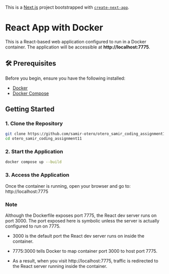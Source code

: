 This is a [Next.js](https://nextjs.org) project bootstrapped with [`create-next-app`](https://github.com/vercel/next.js/tree/canary/packages/create-next-app).

# React App with Docker

This is a React-based web application configured to run in a Docker container. The application will be accessible at **http://localhost:7775**.

## 🛠 Prerequisites

Before you begin, ensure you have the following installed:

- [Docker](https://www.docker.com/products/docker-desktop)
- [Docker Compose](https://docs.docker.com/compose/install/)

## Getting Started

### 1. Clone the Repository
```bash
git clone https://github.com/samir-otero/otero_samir_coding_assignment11.git
cd otero_samir_coding_assignment11
```

### 2. Start the Application
```bash
docker compose up --build
```
### 3. Access the Application
Once the container is running, open your browser and go to:
http://localhost:7775

### Note
Although the Dockerfile exposes port 7775, the React dev server runs on port 3000. The port exposed here is symbolic unless the server is actually configured to run on 7775.

- 3000 is the default port the React dev server runs on inside the container.

- 7775:3000 tells Docker to map container port 3000 to host port 7775.

- As a result, when you visit http://localhost:7775, traffic is redirected to the React server running inside the container.
